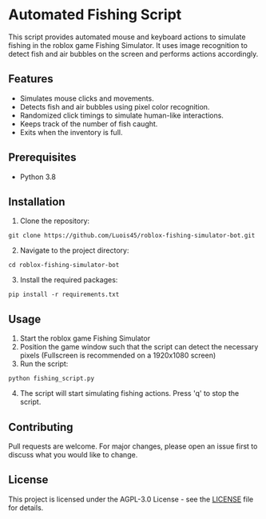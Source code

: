 # Automated Fishing Script

This script provides automated mouse and keyboard actions to simulate fishing in the roblox game Fishing Simulator. It uses image recognition to detect fish and air bubbles on the screen and performs actions accordingly.

## Features

-   Simulates mouse clicks and movements.
-   Detects fish and air bubbles using pixel color recognition.
-   Randomized click timings to simulate human-like interactions.
-   Keeps track of the number of fish caught.
-   Exits when the inventory is full.

## Prerequisites

-   Python 3.8

## Installation

1. Clone the repository:

```
git clone https://github.com/Luois45/roblox-fishing-simulator-bot.git
```

2. Navigate to the project directory:

```
cd roblox-fishing-simulator-bot
```

3. Install the required packages:

```
pip install -r requirements.txt
```

## Usage

1. Start the roblox game Fishing Simulator
2. Position the game window such that the script can detect the necessary pixels (Fullscreen is recommended on a 1920x1080 screen)
3. Run the script:

```
python fishing_script.py
```

4. The script will start simulating fishing actions. Press 'q' to stop the script.

## Contributing

Pull requests are welcome. For major changes, please open an issue first to discuss what you would like to change.

## License

This project is licensed under the AGPL-3.0 License - see the [LICENSE](LICENSE) file for details.
